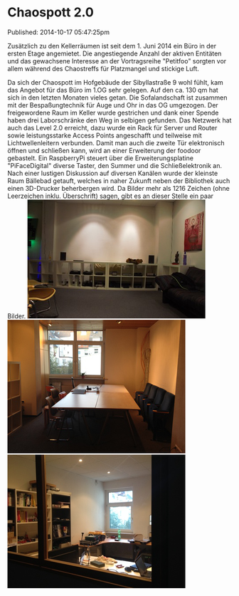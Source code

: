 Chaospott 2.0
=============
Published: 2014-10-17 05:47:25pm

Zusätzlich zu den Kellerräumen ist seit dem 1. Juni 2014 ein Büro in der 
ersten Etage angemietet. Die angestiegende Anzahl der aktiven Entitäten und das 
gewachsene Interesse an der Vortragsreihe "Petitfoo" sorgten vor allem während des Chaostreffs für Platzmangel und stickige Luft. 

Da sich der Chaospott im Hofgebäude der Sibyllastraße 9 wohl fühlt, kam das 
Angebot für das Büro im 1.OG sehr gelegen. Auf den ca. 130 qm hat sich in den 
letzten Monaten vieles getan. Die Sofalandschaft ist zusammen mit der 
Bespaßungtechnik für Auge und Ohr in das OG umgezogen. Der freigewordene Raum 
im Keller wurde gestrichen und dank einer Spende haben drei Laborschränke den 
Weg in selbigen gefunden. Das Netzwerk hat auch das Level 2.0 erreicht, dazu 
wurde ein Rack für Server und Router sowie leistungsstarke Access Points angeschafft und teilweise mit Lichtwellenleitern verbunden. Damit man auch die zweite Tür elektronisch öffnen und schließen kann, wird an einer Erweiterung der foodoor gebastelt. Ein RaspberryPi steuert über die Erweiterungsplatine "PiFaceDigital" diverse Taster, den Summer und die Schließelektronik an. Nach einer lustigen Diskussion auf diversen Kanälen wurde der kleinste Raum Bällebad getauft, welches in naher Zukunft neben der Bibliothek auch einen 3D-Drucker beherbergen wird. Da Bilder mehr als 1216 Zeichen (ohne Leerzeichen inklu. Überschrift) sagen, gibt es an dieser Stelle ein paar Bilder.
<a class="news-picture" href="/media/2014-10-17/DSC07745.jpg"><img src="/media/2014-10-17//DSC07745_small.jpg" /></a>
<a class="news-picture" href="/media/2014-10-17/IMG_0458.JPG"><img src="/media/2014-10-17//IMG_0458.JPG_small.jpg" /></a>
<a class="news-picture" href="/media/2014-10-17/IMG_0460.JPG"><img src="/media/2014-10-17//IMG_0460.JPG_small.jpg" /></a>

